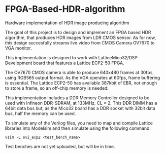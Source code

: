 # FPGA-Based-HDR-algorithm
Hardware implementation of HDR image producing algorithm

The goal of this project is to design and implement an FPGA based HDR algorithm, that produces HDR images from LDR CMOS sensor.
As for now, this design succesfully streams live video from CMOS Camera OV7670 to VGA monitor.

This implementation is designed to work with LatticeMico32/DSP Development board that features a Lattice ECP2-50 FPGA.

The OV7670 CMOS camera is able to produce 640x480 frames at 30fps, using RGB565 output format. As the VGA operates at 60fps, frame buffering is essential. The Lattice ECP2-50 has available 387kbit of EBR, not enough to store a frame, so an off-chip memory is needed.

This implementation includes a DDR Memory Controller designed to be used with Infineon DDR-SDRAM, at 133MHz, CL = 2. This DDR DIMM has a 64bit data bus but, as the Mico32 board has a DDR socket with 32bit data bus, half the memory can be used.

To simulate any of the Verilog files, you need to map and compile Lattice libraries into Modelsim and then simulate using the following command:
```
vsim -L ovi_ecp2 <test_bench_name>
```

Test benches are not yet uploaded, but will be in time.
